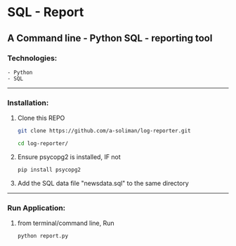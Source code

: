 # SQL - Report
## A Command line - Python SQL - reporting tool

### Technologies:
    - Python
    - SQL

----
### Installation:

1. Clone this REPO
    ```bash
    git clone https://github.com/a-soliman/log-reporter.git
    ```
    ```bash
    cd log-reporter/
    ```


1. Ensure psycopg2 is installed, IF not
    ```bash
    pip install psycopg2
    ```

1. Add the SQL data file "newsdata.sql" to the same directory 
----
### Run Application:
1. from terminal/command line, Run 
    ```bash
    python report.py
    ```
